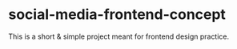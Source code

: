 # social-media-frontend-concept

This is a short & simple project meant for frontend design practice.
